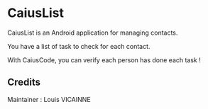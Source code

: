 CaiusList
==========


CaiusList is an Android application for managing contacts.

You have a list of task to check for each contact.

With CaiusCode, you can verify each person has done each task !


Credits
--------------
Maintainer : Louis VICAINNE